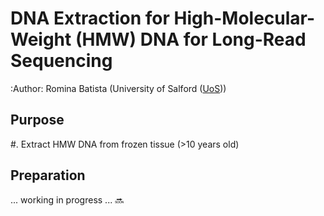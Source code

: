 DNA Extraction for High-Molecular-Weight (HMW) DNA for Long-Read Sequencing
==========================================

:Author: Romina Batista (University of Salford ([UoS](https://hub.salford.ac.uk/rotcotm/)))


Purpose
-------
#. Extract HMW DNA from frozen tissue (>10 years old)


Preparation
-----------
... working in progress ... :soon:


